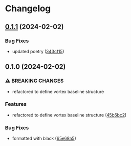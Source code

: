 # Changelog

## [0.1.1](https://github.com/Broomva/vortex/compare/v0.1.0...v0.1.1) (2024-02-02)


### Bug Fixes

* updated poetry ([343cf15](https://github.com/Broomva/vortex/commit/343cf15c68fd8e77900291463e17550da732b85d))

## 0.1.0 (2024-02-02)


### ⚠ BREAKING CHANGES

* refactored to define vortex baseline structure

### Features

* refactored to define vortex baseline structure ([45b5bc2](https://github.com/Broomva/vortex/commit/45b5bc20192741f2a6c02440c11e5c363987f358))


### Bug Fixes

* formatted with black ([65e68a5](https://github.com/Broomva/vortex/commit/65e68a52f42960c8251a3e3cf983588235c682bc))
